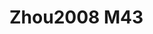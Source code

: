 # Zhou2008 M43
<a name="material" />
<script type="application/ld+json">

  {
    "@context": "https://schema.org/",
    "@type": "ChemicalSubstance",
    "http://purl.org/dc/terms/conformsTo":
      {
        "@type": "CreativeWork",
        "@id": "https://bioschemas.org/profiles/ChemicalSubstance/0.4-RELEASE/"
      },
    "@id": "https://egonw.github.io/nanowiki/nanowiki255.html#material",
    "name": "Zhou2008 M43",
    "sameAs: "http://127.0.0.1/mediawiki/index.php/Special:URIResolver/Zhou2008_M43"
  }
</script>

